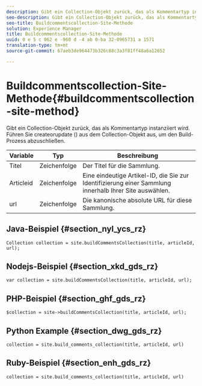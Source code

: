 ```yaml
---
description: Gibt ein Collection-Objekt zurück, das als Kommentartyp instanziiert wird. Führen Sie createorupdate () aus dem Collection-Objekt aus, um den Build-Prozess abzuschließen.
seo-description: Gibt ein Collection-Objekt zurück, das als Kommentartyp instanziiert wird. Führen Sie createorupdate () aus dem Collection-Objekt aus, um den Build-Prozess abzuschließen.
seo-title: Buildcommentscollection-Site-Methode
solution: Experience Manager
title: Buildcommentscollection-Site-Methode
uuid: 0 e 5 c 062 e -960 d -4 ab 0-ba 32-0965731 a 1571
translation-type: tm+mt
source-git-commit: 67aeb3de964473b326c88c3a3f81ff48a6a12652

---
```



# Buildcommentscollection-Site-Methode{#buildcommentscollection-site-method}

Gibt ein Collection-Objekt zurück, das als Kommentartyp instanziiert wird. Führen Sie createorupdate () aus dem Collection-Objekt aus, um den Build-Prozess abzuschließen.

| Variable | Typ | Beschreibung |
|--- |--- |--- |
| Titel | Zeichenfolge | Der Titel für die Sammlung. |
| Articleid | Zeichenfolge | Eine eindeutige Artikel-ID, die Sie zur Identifizierung einer Sammlung innerhalb Ihrer Site auswählen. |
| url | Zeichenfolge | Die kanonische absolute URL für diese Sammlung. |

## Java-Beispiel {#section_nyl_ycs_rz}

```
Collection collection = site.buildCommentsCollection(title, articleId, url);
```

## Nodejs-Beispiel {#section_xkd_gds_rz}

```
var collection = site.buildCommentsCollection(title, articleId, url); 
```

## PHP-Beispiel {#section_ghf_gds_rz}

```
$collection = site->buildCommentsCollection(title, articleId, url); 
```

## Python Example {#section_dwg_gds_rz}

```
collection = site.build_comments_collection(title, articleId, url) 
```

## Ruby-Beispiel {#section_enh_gds_rz}

```
collection = site.build_comments_collection(title, articleId, url) 
```
